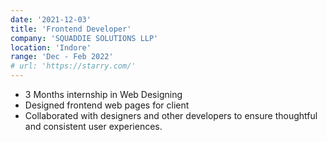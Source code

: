 ```yaml
---
date: '2021-12-03'
title: 'Frontend Developer'
company: 'SQUADDIE SOLUTIONS LLP'
location: 'Indore'
range: 'Dec - Feb 2022'
# url: 'https://starry.com/'
---
```


- 3 Months internship in Web Designing
- Designed frontend web pages for client
- Collaborated with designers and other developers to ensure thoughtful and consistent user experiences.
